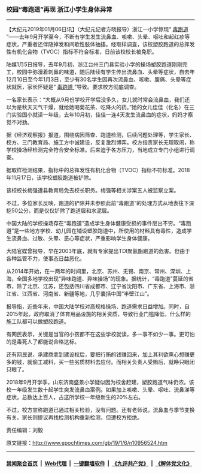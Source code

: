 ### 校园“毒跑道”再现 浙江小学生身体异常
------------------------

<p>
 【大纪元2019年01月06日讯】（大纪元记者方晓报导）浙江一小学惊现“
 <a href="http://www.epochtimes.com/gb/tag/%E6%AF%92%E8%B7%91%E9%81%93.html">
  毒跑道
 </a>
 ”——去年9月开学至今，不断有学生发生流鼻血、咳嗽、头晕、呕吐和起红疹等症状，严重者还伴随掉发和间歇性肢体抽搐。经取样调查，该校塑胶跑道的总挥发性有机化合物（TVOC）指标不符合标准，日前该校校长被免职。
</p>
<p>
 陆媒1月5日报导，去年9月初，浙江台州三门县实验小学的操场塑胶跑道刚刚完工，校园中弥漫着刺鼻的味道，随后陆续有学生传出流鼻血、头晕等症状，自去年12月10日至今年1月3日，至少有30名学生因再次流鼻血、咳嗽、腹痛、头晕等症状就医，家长怀疑是“
 <a href="http://www.epochtimes.com/gb/tag/%E6%AF%92%E8%B7%91%E9%81%93.html">
  毒跑道
 </a>
 ”导致。要求校方彻底调查。
</p>
<p>
 一名家长表示：“大概从9月份学校开学后没多久，女儿就时常会流鼻血，我们还以为是秋天天气干燥，就给她喝菊花茶、吃降火的药。”她的女儿佳佳（化名）在三门实验国小就读一年级，去年10月初，佳佳一连4天发生流鼻血的症状，妈妈才察觉不对劲。
</p>
<p>
 据《经济观察报》报道，围绕病因筛查、跑道检测，后续问题处理等，学生家长、校方、三门教育局、施工方中诚建设，反复激烈博弈。校方指责家长无理取闹，称学校操场经检测完全符合安全标准。后来迫于各方压力，当地成立专门小组进行调查。
</p>
<p>
 据取样检测结果，指标中的总挥发性有机化合物（TVOC）指标不符标准。2018年11月17日，该学校塑胶跑道被铲除。
</p>
<p>
 该校校长梅强遭县教育局免去校长职务。梅强等相关涉案五人被监察立案。
</p>
<p>
 不过，多位家长反映，跑道的铲除并未参照此前“毒跑道”的处理方式从地表往下深挖50公分，而是仅仅铲除了跑道层和水泥层。
</p>
<p>
 中国大陆的学校操场存在“毒跑道”造成学生身体健康受损的事件层出不穷。“毒跑道”是一些地方学校、幼儿园在铺设塑胶跑道中，所使用的材料具有毒性，造成学生流鼻血、过敏、头晕、恶心等症状，严重影响学生身体健康。
</p>
<p>
 大陆官媒曾报导，早在2003年底，就有专家提出TDI聚氨酯跑道的危害。但由于各种监管不力，使事态日益恶化。
</p>
<p>
 从2014年开始，在一两年的时间里，北京、苏州、无锡、南京、常州、深圳、上海，全国多地学校出现“异味跑道、异味操场”的现象。据统计，“毒跑道”蔓延的省市，除了北京、江苏，还包括四川省成都市、辽宁省沈阳市、广东省、上海市、浙江省、江西省、河南省、新疆等地，几乎囊括中国“半壁江山”。
</p>
<p>
 报导指，近些年来，中国大陆学校对高规格操场、跑道需求日益增加。同时，自2015年起，政府取消了体育用品设施的相关资质，导致行业门槛降低，什么样的施工队都可以做塑胶跑道。
</p>
<p>
 有网民表示，关键是当官的小孩都不在这些学校就读，多一事不如少一事。更可怕的是毒死人了都能说合格达标。
</p>
<p>
 还有网民说，承建商拿到建设权后，要把行贿的钱赚回来，加上其利欲熏心想赚更多的钱，就偷工减料，买一些劣质材料去应付。而相关负责人受贿后，就睁只眼闭只眼了。
</p>
<p>
 2018年9月开学季，山东济南盛景小学疑似因为校舍赶建，塑胶跑道气味仍浓。该校一年级发生数十起学生突发流鼻血案例。如果加上咳嗽、头晕、呕吐、流鼻涕等症状，总数达上百人，占这所学校一年级新生的20%左右。
</p>
<p>
 不过，校方宣称跑道已通过相关检验，没有问题。还有老师说，流鼻血与季节变换有关。家长则提议再找检测机构重新检测，但遭校方拒绝。
</p>
<p>
 责任编辑：刘毅
</p>

原文链接：http://www.epochtimes.com/gb/19/1/6/n10956524.htm


------------------------
#### [禁闻聚合首页](https://github.com/gfw-breaker/banned-news/blob/master/README.md) &nbsp;|&nbsp; [Web代理](https://github.com/gfw-breaker/open-proxy/blob/master/README.md) &nbsp;|&nbsp; [一键翻墙软件](https://github.com/gfw-breaker/nogfw/blob/master/README.md) &nbsp;|&nbsp; [《九评共产党》](https://github.com/gfw-breaker/9ping.md/blob/master/README.md#九评之一评共产党是什么) &nbsp;|&nbsp; [《解体党文化》](https://github.com/gfw-breaker/jtdwh.md/blob/master/README.md#绪论)